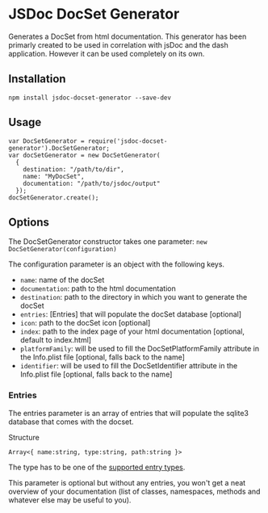 # JSDoc DocSet Generator

Generates a DocSet from html documentation.
This generator has been primarly created to be used in correlation with jsDoc and the dash application.
However it can be used completely on its own.

## Installation

``
npm install jsdoc-docset-generator --save-dev
``

## Usage


```
var DocSetGenerator = require('jsdoc-docset-generator').DocSetGenerator;
var docSetGenerator = new DocSetGenerator(
  {
    destination: "/path/to/dir",
    name: "MyDocSet",
    documentation: "/path/to/jsdoc/output"
  });
docSetGenerator.create();
```

## Options

The DocSetGenerator constructor takes one parameter:
`` new DocSetGenerator(configuration) ``

The configuration parameter is an object with the following keys.

* `name`: name of the docSet
* `documentation`: path to the html documentation
* `destination`: path to the directory in which you want to generate the docSet
* `entries`: [Entries] that will populate the docSet database [optional]
* `icon`: path to the docSet icon [optional]
* `index`: path to the index page of your html documentation [optional, default to index.html]
* `platformFamily`: will be used to fill the DocSetPlatformFamily attribute in the Info.plist file [optional, falls back to the name]
* `identifier`: will be used to fill the DocSetIdentifier attribute in the Info.plist file [optional, falls back to the name]

### Entries

The entries parameter is an array of entries that will populate the sqlite3 database that comes with the docset.

Structure
```
Array<{ name:string, type:string, path:string }>
```

The type has to be one of the [supported entry types](https://kapeli.com/docsets#supportedentrytypes).

This parameter is optional but without any entries, you won't get a neat overview of your documentation (list of classes, namespaces, methods and whatever else may be useful to you).

